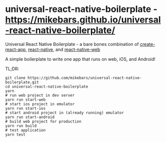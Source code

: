 # universal-react-native-boilerplate - https://mikebars.github.io/universal-react-native-boilerplate/
Universal React Native Boilerplate - a bare bones combination of [create-react-app](https://github.com/facebookincubator/create-react-app), [react-native](https://github.com/facebook/react-native), and [react-native-web](https://github.com/necolas/react-native-web)

A simple boilerplate to write one app that runs on web, iOS, and Android!

TL;DR:
```
git clone https://github.com/mikebars/universal-react-native-boilerplate.git
cd universal-react-native-boilerplate
yarn
# run web project in dev server
yarn run start-web
# start ios project in emulator
yarn run start-ios
# start android project in (already running) emulator
yarn run start-android
# build web project for production
yarn run build
# test application
yarn test
```
